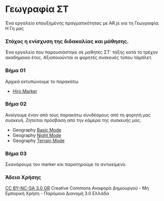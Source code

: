 # Γεωγραφία ΣΤ
Ένα εργαλείο επαυξημένης πραγματικότητας με AR.js για τη Γεωγραφία: Η Γη μας 

### Στόχος η ενίσχυση της διδακαλίας και μάθησης. 
Ένα εργαλείο που παρουσιάστηκε σε μαθητές ΣΤ' τάξης κατά το τρέχον ακαδημαικό έτος.
Αξιοποιούνται οι φορητές συσκευές τύπου τάμπλετ.

### Βήμα 01
Αρχικά εκτυπώνουμε το παρακάτω
* [Hiro Marker](https://upload.wikimedia.org/wikipedia/commons/4/48/Hiro_marker_ARjs.png?20171212180525)

### Βήμα 02
Ανοίγουμε έναν από τους παρακάτω συνδέσμους από τη φορητή μας συσκευή. Ζητείται πρόσβαση από την κάμερα της συσκευής μας.

* Geography [Basic Mode](https://eydokia-arg.github.io/earth_AR/)
* Geography [Night Mode](https://eydokia-arg.github.io/earth_AR/night.html)
* Geography [Terrain Mode](https://eydokia-arg.github.io/earth_AR/terrain.html)

### Βήμα 03
Σκανάρουμε τον marker και παρατηρούμε το αντικείμενο.

### Άδεια Χρήσης
[CC BY-NC-SA 3.0 GR](https://creativecommons.org/licenses/by/3.0/deed.el) 
Creative Commons Αναφορά Δημιουργού - Μη Εμπορική Χρήση - Παρόμοια Διανομή 3.0 Ελλάδα
